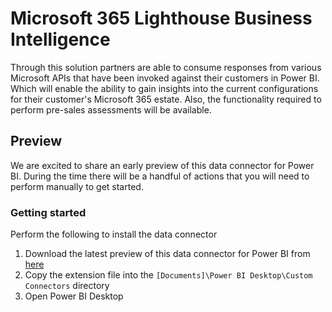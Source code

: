 # Microsoft 365 Lighthouse Business Intelligence

Through this solution partners are able to consume responses from various Microsoft APIs that have been invoked against their customers in Power BI. Which will enable the ability to gain insights into the current configurations for their customer's Microsoft 365 estate. Also, the functionality required to perform pre-sales assessments will be available.

## Preview

We are excited to share an early preview of this data connector for Power BI. During the time there will be a handful of actions that you will need to perform manually to get started.

### Getting started

Perform the following to install the data connector

1. Download the latest preview of this data connector for Power BI from [here](https://aka.ms/microsoft365/lighthouse-bi/latest-preview)
2. Copy the extension file into the `[Documents]\Power BI Desktop\Custom Connectors` directory
3. Open Power BI Desktop
